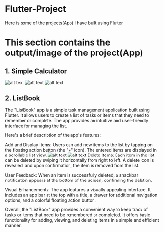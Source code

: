 # Flutter-Project
Here is some of the projects(App) I have built using Flutter


# This section contains the output/image of the project(App)

## 1. Simple Calculator  
![alt text](https://github.com/Aayush-Basnet/Flutter-Project/blob/73adc367eb91d662ae6ffeee54b43573227e90af/Flutter%20Project%20Images/Simple%20Calculator%20I1.png)    ![alt text](https://github.com/Aayush-Basnet/Flutter-Project/blob/90fea947116dfe5e39b3776efbca7b815dda5bea/Flutter%20Project%20Images/Simple%20Calculator%20I2.png)      ![alt text](https://github.com/Aayush-Basnet/Flutter-Project/blob/163122337efd45affb4b74bd07ba6bf83936573a/Flutter%20Project%20Images/Simple%20Calculator%20I3.png)

## 2. ListBook
The "ListBook" app is a simple task management application built using Flutter. It allows users to create a list of tasks or items that they need to remember or complete. The app provides an intuitive and user-friendly interface for managing the list.

Here's a brief description of the app's features:

Add and Display Items: Users can add new items to the list by tapping on the floating action button (the "+" icon). The entered items are displayed in a scrollable list view.
![alt text](https://github.com/Aayush-Basnet/Flutter-Project/blob/ac5baedaec3ecb045555e19526220b16df915c34/Flutter%20Project%20Images/listtodo1.png) ![alt text](https://github.com/Aayush-Basnet/Flutter-Project/blob/a7eb12b90d5ca14a9d7f76faa56147f548262031/Flutter%20Project%20Images/listtodo2.png)
Delete Items: Each item in the list can be deleted by swiping it horizontally from right to left. A delete icon is revealed, and upon confirmation, the item is removed from the list.

User Feedback: When an item is successfully deleted, a snackbar notification appears at the bottom of the screen, confirming the deletion.

Visual Enhancements: The app features a visually appealing interface. It includes an app bar at the top with a title, a drawer for additional navigation options, and a colorful floating action button.

Overall, the "ListBook" app provides a convenient way to keep track of tasks or items that need to be remembered or completed. It offers basic functionality for adding, viewing, and deleting items in a simple and efficient manner.






